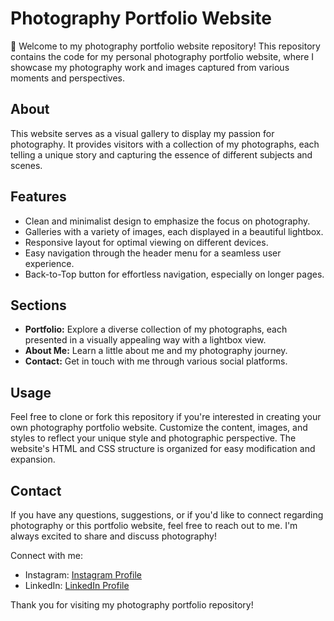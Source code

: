 # Photography Portfolio Website

👋 Welcome to my photography portfolio website repository! This repository contains the code for my personal photography portfolio website, where I showcase my photography work and images captured from various moments and perspectives.

## About

This website serves as a visual gallery to display my passion for photography. It provides visitors with a collection of my photographs, each telling a unique story and capturing the essence of different subjects and scenes.

## Features

- Clean and minimalist design to emphasize the focus on photography.
- Galleries with a variety of images, each displayed in a beautiful lightbox.
- Responsive layout for optimal viewing on different devices.
- Easy navigation through the header menu for a seamless user experience.
- Back-to-Top button for effortless navigation, especially on longer pages.

## Sections

- **Portfolio:** Explore a diverse collection of my photographs, each presented in a visually appealing way with a lightbox view.
- **About Me:** Learn a little about me and my photography journey.
- **Contact:** Get in touch with me through various social platforms.

## Usage

Feel free to clone or fork this repository if you're interested in creating your own photography portfolio website. Customize the content, images, and styles to reflect your unique style and photographic perspective. The website's HTML and CSS structure is organized for easy modification and expansion.

## Contact

If you have any questions, suggestions, or if you'd like to connect regarding photography or this portfolio website, feel free to reach out to me. I'm always excited to share and discuss photography!

Connect with me:
- Instagram: [Instagram Profile](https://www.instagram.com/rw.pixel/)
- LinkedIn: [LinkedIn Profile](https://www.linkedin.com/in/roger-zirui-wang)

Thank you for visiting my photography portfolio repository!
